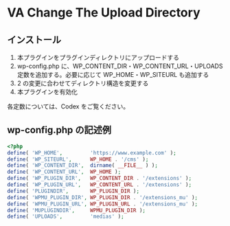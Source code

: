 # VA Change The Upload Directory

## インストール

1. 本プラグインをプラグインディレクトリにアップロードする
2. wp-config.php に、WP_CONTENT_DIR・WP_CONTENT_URL・UPLOADS 定数を追加する。必要に応じて WP_HOME・WP_SITEURL も追加する
3. 2 の変更に合わせてディレクトリ構造を変更する
4. 本プラグインを有効化

各定数については、Codex をご覧ください。

## wp-config.php の記述例

```PHP
<?php
define( 'WP_HOME',         'https://www.example.com' );
define( 'WP_SITEURL',      WP_HOME . '/cms' );
define( 'WP_CONTENT_DIR',  dirname( __FILE__ ) );
define( 'WP_CONTENT_URL',  WP_HOME );
define( 'WP_PLUGIN_DIR',   WP_CONTENT_DIR . '/extensions' );
define( 'WP_PLUGIN_URL',   WP_CONTENT_URL . '/extensions' );
define( 'PLUGINDIR',       WP_PLUGIN_DIR );
define( 'WPMU_PLUGIN_DIR', WP_PLUGIN_DIR . '/extensions_mu' );
define( 'WPMU_PLUGIN_URL', WP_PLUGIN_URL . '/extensions_mu' );
define( 'MUPLUGINDIR',     WPMU_PLUGIN_DIR );
define( 'UPLOADS',         'medias' );
```
